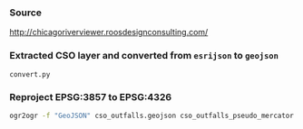 ### Source
http://chicagoriverviewer.roosdesignconsulting.com/

### Extracted CSO layer and converted from `esrijson` to `geojson`
`convert.py`

### Reproject EPSG:3857 to EPSG:4326 
```bash
ogr2ogr -f "GeoJSON" cso_outfalls.geojson cso_outfalls_pseudo_mercator.geojson -s_srs EPSG:3857 -t_srs EPSG:4326 
```
